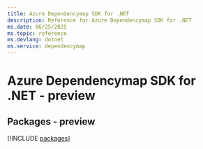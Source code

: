 ```yaml
---
title: Azure Dependencymap SDK for .NET
description: Reference for Azure Dependencymap SDK for .NET
ms.date: 06/25/2025
ms.topic: reference
ms.devlang: dotnet
ms.service: dependencymap
---
```

# Azure Dependencymap SDK for .NET - preview
## Packages - preview
[!INCLUDE [packages](dependencymap-index.md)]